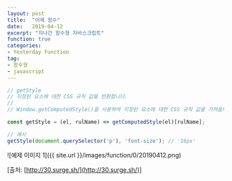 ```yaml
---
layout: post
title:  "어제 함수"
date:   2019-04-12
excerpt: "지나간 함수형 자바스크립트"
function: true
categories:
- Yesterday Function
tag:
- 함수형
- javascript
---
```


```javascript
// getStyle
// 지정된 요소에 대한 CSS 규칙 값을 반환합니다.
//
// Window.getComputedStyle()을 사용하여 지정된 요소에 대한 CSS 규칙 값을 가져옵니다.

const getStyle = (el, rulName) => getComputedStyle(el)[rulName];

// 예시
getStyle(document.querySelector('p'), 'font-size'); // '16px'
```

![예제 이미지 1]({{ site.url }}/images/function/0/20190412.png)

[출처: [http://30.surge.sh/](http://30.surge.sh/)]
